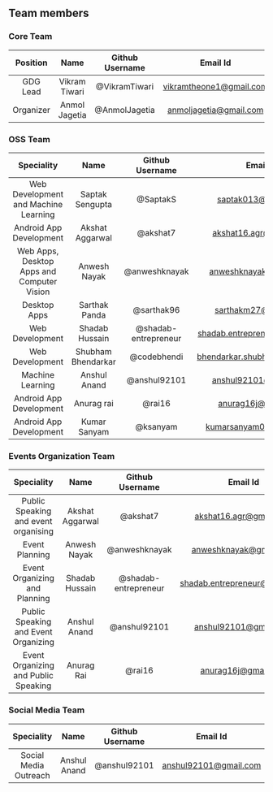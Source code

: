 ## Team members

### Core Team
| Position | Name | Github Username | Email Id |
|:--------:|:----:|:---------------:|:---------:|
|GDG Lead | Vikram Tiwari | @VikramTiwari | vikramtheone1@gmail.com |
|Organizer | Anmol Jagetia | @AnmolJagetia | anmoljagetia@gmail.com |

### OSS Team
| Speciality | Name | Github Username | Email Id |
|:--------:|:----:|:---------------:|:---------:|
| Web Development and Machine Learning | Saptak Sengupta | @SaptakS | saptak013@gmail.com |
| Android App Development | Akshat Aggarwal | @akshat7 | akshat16.agr@gmail.com |
| Web Apps, Desktop Apps and Computer Vision | Anwesh Nayak | @anweshknayak | anweshknayak@gmail.com |
| Desktop Apps | Sarthak Panda | @sarthak96 | sarthakm27@gmail.com |
| Web Development | Shadab Hussain | @shadab-entrepreneur | shadab.entrepreneur@gmail.com |
| Web Development | Shubham Bhendarkar | @codebhendi | bhendarkar.shubham@gmail.com |
| Machine Learning | Anshul Anand | @anshul92101 | anshul92101@gmail.com |
| Android App Development | Anurag rai | @rai16 | anurag16j@gmail.com |
| Android App Development | Kumar Sanyam | @ksanyam | kumarsanyam05@gmail.com |

### Events Organization Team
| Speciality | Name | Github Username | Email Id |
|:--------:|:----:|:---------------:|:---------:|
| Public Speaking and event organising | Akshat Aggarwal | @akshat7 | akshat16.agr@gmail.com |
| Event Planning | Anwesh Nayak | @anweshknayak | anweshknayak@gmail.com |
| Event Organizing and Planning | Shadab Hussain | @shadab-entrepreneur | shadab.entrepreneur@gmail.com |
| Public Speaking and Event Organizing | Anshul Anand | @anshul92101 | anshul92101@gmail.com |
| Event Organizing and Public Speaking | Anurag Rai | @rai16 | anurag16j@gmail.com |

### Social Media Team
| Speciality | Name | Github Username | Email Id |
|:--------:|:----:|:---------------:|:---------:|
| Social Media Outreach | Anshul Anand | @anshul92101 | anshul92101@gmail.com |
